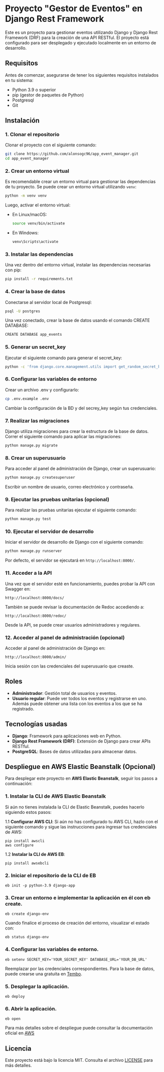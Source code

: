 # Proyecto "Gestor de Eventos" en Django Rest Framework

Este es un proyecto para gestionar eventos utilizando Django y Django Rest Framework (DRF) para la creación de una API RESTful. El proyecto está configurado para ser desplegado y ejecutado localmente en un entorno de desarrollo.

## Requisitos

Antes de comenzar, asegurarse de tener los siguientes requisitos instalados en tu sistema:

- Python 3.9 o superior
- pip (gestor de paquetes de Python)
- Postgresql
- Git

## Instalación

### 1. Clonar el repositorio

Clonar el proyecto con el siguiente comando:

```bash
git clone https://github.com/alonsogc96/app_event_manager.git
cd app_event_manager
```

### 2. Crear un entorno virtual

Es recomendable crear un entorno virtual para gestionar las dependencias de tu proyecto. Se puede crear un entorno virtual utilizando `venv`:

```bash
python -m venv venv
```

Luego, activar el entorno virtual:

- En Linux/macOS:

  ```bash
  source venv/bin/activate
  ```

- En Windows:

  ```bash
  venv\Scripts\activate
  ```

### 3. Instalar las dependencias

Una vez dentro del entorno virtual, instalar las dependencias necesarias con pip:

```bash
pip install -r requirements.txt
```

### 4. Crear la base de datos

Conectarse al servidor local de Postgresql:

```bash
psql -U postgres
```

Una vez conectado, crear la base de datos usando el comando CREATE DATABASE:

```bash
CREATE DATABASE app_events
```

### 5. Generar un secret_key

Ejecutar el siguiente comando para generar el secret_key:

```bash
python -c 'from django.core.management.utils import get_random_secret_key; print(get_random_secret_key())'
```

### 6. Configurar las variables de entorno

Crear un archivo .env y configurarlo:

```bash
cp .env.example .env
```

Cambiar la configuración de la BD y del secrey_key según tus credenciales.

### 7. Realizar las migraciones

Django utiliza migraciones para crear la estructura de la base de datos. Correr el siguiente comando para aplicar las migraciones:

```bash
python manage.py migrate
```

### 8. Crear un superusuario

Para acceder al panel de administración de Django, crear un superusuario:

```bash
python manage.py createsuperuser
```

Escribir un nombre de usuario, correo electrónico y contraseña.

### 9. Ejecutar las pruebas unitarias (opcional)

Para realizar las pruebas unitarias ejecutar el siguiente comando:

```bash
python manage.py test
```

### 10. Ejecutar el servidor de desarrollo

Iniciar el servidor de desarrollo de Django con el siguiente comando:

```bash
python manage.py runserver
```

Por defecto, el servidor se ejecutará en `http://localhost:8000/`.

### 11. Acceder a la API

Una vez que el servidor esté en funcionamiento, puedes probar la API con Swagger en:

```
http://localhost:8000/docs/
```

También se puede revisar la documentación de Redoc accediendo a:

```
http://localhost:8000/redoc/
```

Desde la API, se puede crear usuarios administradores y regulares.

### 12. Acceder al panel de administración (opcional)

Acceder al panel de administración de Django en:

```
http://localhost:8000/admin/
```

Inicia sesión con las credenciales del superusuario que creaste.

## Roles

- **Administrador**: Gestión total de usuarios y eventos.
- **Usuario regular**: Puede ver todos los eventos y registrarse en uno. Además puede obtener una lista con los eventos a los que se ha registrado.

## Tecnologías usadas

- **Django**: Framework para aplicaciones web en Python.
- **Django Rest Framework (DRF)**: Extensión de Django para crear APIs RESTful.
- **PostgreSQL**: Bases de datos utilizadas para almacenar datos.



## Despliegue en AWS Elastic Beanstalk (Opcional)

Para desplegar este proyecto en **AWS Elastic Beanstalk**, seguir los pasos a continuación:

### 1. Instalar la CLI de AWS Elastic Beanstalk

Si aún no tienes instalada la CLI de Elastic Beanstalk, puedes hacerlo siguiendo estos pasos:

1.1 **Configurar AWS CLI**: Si aún no has configurado tu AWS CLI, hazlo con el siguiente comando y sigue las instrucciones para ingresar tus credenciales de AWS:

```
pip install awscli
aws configure
```

1.2 **Instalar la CLI de AWS EB**: 

```
pip install awsebcli
```

### 2. Iniciar el repositorio de la CLI de EB 


```
eb init -p python-3.9 django-app
```

### 3. Crear un entorno e implementar la aplicación en él con eb create. 

```
eb create django-env
```

Cuando finalice el proceso de creación del entorno, visualizar el estado con:

```
eb status django-env
```

### 4. Configurar las variables de entorno. 

```
eb setenv SECRET_KEY='YOUR_SECRET_KEY' DATABASE_URL='YOUR_DB_URL'
```

Reemplazar por las credenciales correspondientes. Para la base de datos, puede crearse una gratuita en [Tembo](https://tembo.io/). 

### 5. Desplegar la aplicación. 

```
eb deploy
```

### 6. Abrir la aplicación. 

```
eb open
```

Para más detalles sobre el despliegue puede consultar la documentación oficial en [AWS](https://docs.aws.amazon.com/es_es/elasticbeanstalk/latest/dg/create-deploy-python-django.html)

## Licencia

Este proyecto está bajo la licencia MIT. Consulta el archivo [LICENSE](LICENSE) para más detalles.